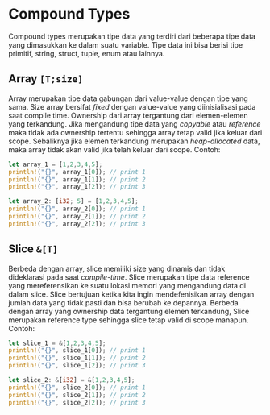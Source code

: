 # Compound Types #

Compound types merupakan tipe data yang terdiri dari beberapa tipe data yang dimasukkan ke dalam suatu variable. Tipe data ini bisa berisi tipe primitif, string, struct, tuple, enum atau lainnya.

## Array `[T;size]` ##
Array merupakan tipe data gabungan dari value-value dengan tipe yang sama. Size array bersifat *fixed* dengan value-value yang diinisialisasi pada saat compile time. Ownership dari array tergantung dari elemen-elemen yang terkandung. Jika mengandung tipe data yang *copyable* atau *reference* maka tidak ada ownership tertentu sehingga array tetap valid jika keluar dari scope. Sebaliknya jika elemen terkandung merupakan *heap-allocated* data, maka array tidak akan valid jika telah keluar dari scope.
Contoh:
```rust
let array_1 = [1,2,3,4,5];
println!("{}", array_1[0]); // print 1
println!("{}", array_1[1]); // print 2
println!("{}", array_1[2]); // print 3

let array_2: [i32; 5] = [1,2,3,4,5];
println!("{}", array_2[0]); // print 1
println!("{}", array_2[1]); // print 2
println!("{}", array_2[2]); // print 3
```

## Slice `&[T]` ##
Berbeda dengan array, slice memiliki size yang dinamis dan tidak dideklarasi pada saat *compile-time*. Slice merupakan tipe data reference yang mereferensikan ke suatu lokasi memori yang mengandung data di dalam slice. Slice bertujuan ketika kita ingin mendefenisikan array dengan jumlah data yang tidak pasti dan bisa berubah ke depannya. Berbeda dengan array yang ownership data tergantung elemen terkandung, Slice merupakan reference type sehingga slice tetap valid di scope manapun.
Contoh:
```rust
let slice_1 = &[1,2,3,4,5];
println!("{}", slice_1[0]); // print 1
println!("{}", slice_1[1]); // print 2
println!("{}", slice_1[2]); // print 3

let slice_2: &[i32] = &[1,2,3,4,5];
println!("{}", slice_2[0]); // print 1
println!("{}", slice_2[1]); // print 2
println!("{}", slice_2[2]); // print 3
```